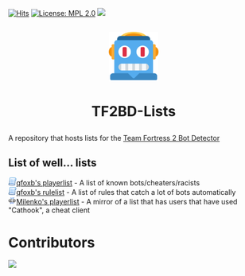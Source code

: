 [![Hits](https://hits.seeyoufarm.com/api/count/incr/badge.svg?url=https%3A%2F%2Fgithub.com%2Fqfoxb%2Ftf2bd-lists&count_bg=%2379C83D&title_bg=%23555555&icon=&icon_color=%23E7E7E7&title=hits&edge_flat=false)](https://hits.seeyoufarm.com) [![License: MPL 2.0](https://img.shields.io/badge/License-MPL_2.0-brightgreen.svg)](https://opensource.org/licenses/MPL-2.0) <a href="https://github.com/qfoxb/tf2bd-lists/graphs/contributors" alt="Contributors"><img src="https://img.shields.io/github/contributors/qfoxb/tf2bd-lists"/></a>
## 
<p align="center">  <a href="https://github.com/qfoxb/tf2bd-lists">
    <img src="https://github.com/qfoxb/tf2bd-lists/raw/main/assets/img/robot-face_1f916.png" alt="Logo" width="100" height="100">
  </a>     
  
# <p align="center">TF2BD-Lists

A repository that hosts lists for the [Team Fortress 2 Bot Detector](https://botdetector.tf)

## List of well... lists
![script](./assets/img/script.png)[qfoxb's playerlist](https://github.com/qfoxb/tf2bd-lists/raw/main/playerlist.qfoxb.json) - A list of known bots/cheaters/racists   
![script](./assets/img/script.png)[qfoxb's rulelist](https://raw.githubusercontent.com/qfoxb/tf2bd-lists/main/rules.qfoxb.json) - A list of rules that catch a lot of bots automatically   
![script](./assets/img/link_break.png)[Milenko's playerlist](https://raw.githubusercontent.com/qfoxb/tf2bd-lists/main/playerlist.milenko.json) - A mirror of a list that has users that have used "Cathook", a cheat client
# Contributors
<a href="https://github.com/qfoxb/tf2bd-lists/graphs/contributors">
  <img src="https://contrib.rocks/image?repo=qfoxb/tf2bd-lists" />
</a>
